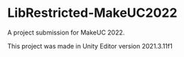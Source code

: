 # LibRestricted-MakeUC2022
 A project submission for MakeUC 2022.

This project was made in Unity Editor version 2021.3.11f1
